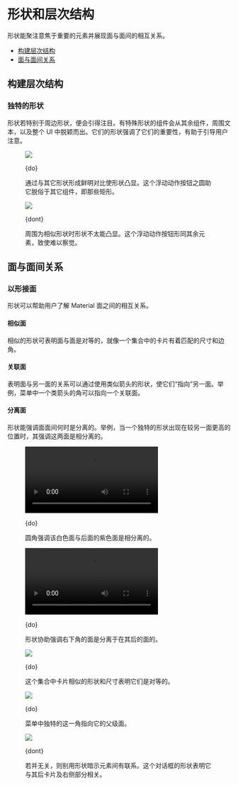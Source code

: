 <div class="article__intro">

[en]: <> (Shape and hierarchy)
# 形状和层次结构

[en]: <> (Shapes can direct attention to important elements and show how surfaces relate to one another.)
形状能聚注意焦于重要的元素并展现面与面间的相互关系。

<nav>

[en]: <> (Developing hierarchy)
[en]: <> (Surface relationships)
* [构建层次结构](#developing-hierarchy)
* [面与面间关系](#surface-relationships)

</nav></div><div class="article__body">

[en]: <> (Developing hierarchy)
<h2 id="developing-hierarchy">构建层次结构</h2>

[en]: <> (Unique shapes)
### 独特的形状

[en]: <> (Shapes that are unique differ from the shapes around them, making them stand out. Components with unique shapes stand out from other components, the content that surrounds them, and the UI as a whole. Their shape gives them emphasized importance that helps direct user attention.)
形状若特别于周边形状，便会引得注目。有特殊形状的组件会从其余组件，周围文本，以及整个 UI 中脱颖而出。它们的形状强调了它们的重要性，有助于引导用户注意。

<figure>

![]({assets_path}/shape/shape-hierarchy/uniqueshapes-do-baseline-1.png)

<figcaption>

{do}

[en]: <> (Make a shape stand out by contrasting it with other shapes. This floating action button’s round shape helps it stand out from other components, which are rectangular.)
通过与其它形状形成鲜明对比使形状凸显。这个浮动动作按钮之圆助它脱俗于其它组件，即那些矩形。

</figcaption></figure><figure>

![]({assets_path}/shape/shape-hierarchy/uniqueshapes-dont-baseline-1.png)

<figcaption>

{dont}

[en]: <> (A shape is less likely to stand out when placed among similar shapes. This floating action button has the same shape as other elements, making it difficult to find.)
周围为相似形状时形状不太能凸显。这个浮动动作按钮形同其余元素，致使难以察觉。

</figcaption></figure>

[en]: <> (Surface relationships)
<h2 id="surface-relationships">面与面间关系</h2>

[en]: <> (Connecting surfaces through shape)
### 以形接面

[en]: <> (Shape can help users understand how Material surfaces are related to one another.)
形状可以帮助用户了解 Material 面之间的相互关系。

[en]: <> (Similar surfaces)
#### 相似面

[en]: <> (Similar shapes can indicate that surfaces are peers, such as cards in a collection with matching dimensions and corners.)
相似的形状可表明面与面是对等的，就像一个集合中的卡片有着匹配的尺寸和边角。

[en]: <> (Related surfaces)
#### 关联面

[en]: <> (Surfaces that are related to one another can be indicated by using shapes that resemble arrows, such that they “point” to other surfaces. For example, an arrow-like corner of a menu can point to a related surface.)
表明面与另一面的关系可以通过使用类似箭头的形状，使它们“指向”另一面。举例，菜单中一个类箭头的角可以指向一个关联面。

[en]: <> (Separate surfaces)
#### 分离面

[en]: <> (Shapes can emphasize when surfaces are separate from one another. For example, when a unique shape appears at a higher elevation than another surface, it emphasizes that the two surfaces are separate.)
形状能强调面面间何时是分离的。举例，当一个独特的形状出现在较另一面更高的位置时，其强调这两面是相分离的。

<div class="mdui-row-sm-2"><div class="mdui-col"><figure>

![]({assets_path}/shape/shape-hierarchy/surfacerelationships-do-crane-1b.mp4)

<figcaption>

{do}

[en]: <> (Curved corners emphasize that the white surface is separate from the purple surface behind it.)
圆角强调该白色面与后面的紫色面是相分离的。

</figcaption></figure></div><div class="mdui-col"><figure>

![]({assets_path}/shape/shape-hierarchy/surfacerelationships-do-owl.mp4)

<figcaption>

{do}

[en]: <> (Shape helps emphasize that the surface in the bottom right corner is separate from the surface behind it.)
形状协助强调右下角的面是分离于在其后的面的。

</figcaption></figure></div></div><figure>

![]({assets_path}/shape/shape-hierarchy/surfacerelationships-do-owl-cards.png)

<figcaption>

{do}

[en]: <> (The similar shape and dimensions of the cards in this collection indicate that they are peers.)
这个集合中卡片相似的形状和尺寸表明它们是对等的。

</figcaption></figure><figure>

![]({assets_path}/shape/shape-hierarchy/surfacerelationships-do-reply-1.png)

<figcaption>

{do}

[en]: <> (The unique corner of the menu points to its parent surface.)
菜单中独特的这一角指向它的父级面。

</figcaption></figure><figure>

![]({assets_path}/shape/shape-hierarchy/combiningstyles-dont-baseline-1.png)

<figcaption>

{dont}

[en]: <> (Don’t use shape to imply that elements are related if they aren’t. The shape of this dialog suggests it is related to the card behind it and to the right.)
若并无关，则别用形状暗示元素间有联系。这个对话框的形状表明它与其后卡片及右侧部分相关。

</figcaption></figure></div>
